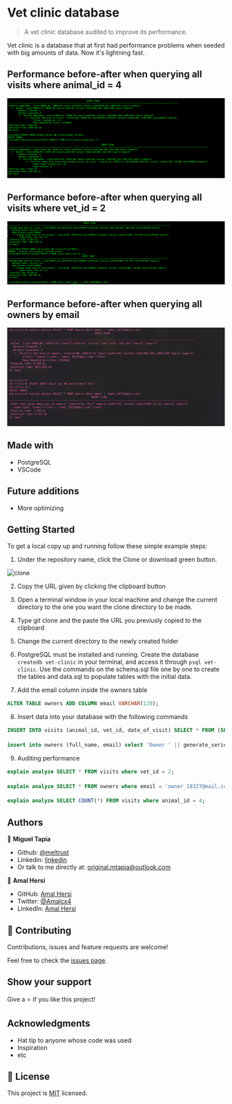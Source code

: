 # Vet clinic database

> A vet clinic database audited to improve its performance.

Vet clinic is a database that at first had performance problems when seeded with big amounts of data. Now it's lightning fast.

## Performance before-after when querying all visits where animal_id = 4  
<img src="ScreenShot.png">

## Performance before-after when querying all visits where vet_id = 2 

<img src="ScreenShot1.png">

## Performance before-after when querying all owners by email  

<img src="ScreenShot3.png">

## Made with

- PostgreSQL
- VSCode


## Future additions

- More optimizing

## Getting Started

To get a local copy up and running follow these simple example steps:

1. Under the repository name, click the Clone or download green button.

![clone](https://user-images.githubusercontent.com/53324035/73660989-4451aa80-4667-11ea-8a89-176f89d6548a.png)

2. Copy the URL given by clicking the clipboard button

3. Open a terminal window in your local machine and change the current directory to the one you want the clone directory to be made.

4. Type  git clone and the paste the URL you previusly copied to the clipboard

5. Change the current directory to the newly created folder

6. PostgreSQL must be installed and running.  Create the database `createdb vet-clinic` in your terminal, and access it through `psql vet-clinic`. Use the commands on the schema.sql file one by one to create the tables  and data.sql to populate tables with the initial data.

7. Add the email column inside the owners table 

```sql
ALTER TABLE owners ADD COLUMN email VARCHAR(120);
```
8. Insert data into your database with the following commands 

```sql
INSERT INTO visits (animal_id, vet_id, date_of_visit) SELECT * FROM (SELECT id FROM animals) animal_ids, (SELECT id FROM vets) vets_ids, generate_series('1980-01-01'::timestamp, '2021-01-01', '4 hours') visit_timestamp;

insert into owners (full_name, email) select 'Owner ' || generate_series(1,2500000), 'owner_' || generate_series(1,2500000) || '@mail.com';

```

9. Auditing performance

```sql
explain analyze SELECT * FROM visits where vet_id = 2;

explain analyze SELECT * FROM owners where email = 'owner_18327@mail.com';

explain analyze SELECT COUNT(*) FROM visits where animal_id = 4;

```


## Authors

👤 **Miguel Tapia**

- Github: [@meltrust](https://github.com/meltrust)
- Linkedin: [linkedin](https://www.linkedin.com/in/meltrust/)
- Or talk to me directly at: original.mtapia@outlook.com

👤 **Amal Hersi**

- GitHub: [Amal Hersi](https://github.com/Amalcxc)
- Twitter: [@Amalcx4](https://twitter.com/home?lang=en)
- LinkedIn: [Amal Hersi](https://www.linkedin.com/in/amal-hersi-a29583205/)


## 🤝 Contributing

Contributions, issues and feature requests are welcome!

Feel free to check the [issues page](issues/).

## Show your support

Give a ⭐️ if you like this project!

## Acknowledgments

- Hat tip to anyone whose code was used
- Inspiration
- etc

## 📝 License

This project is [MIT](lic.url) licensed.
